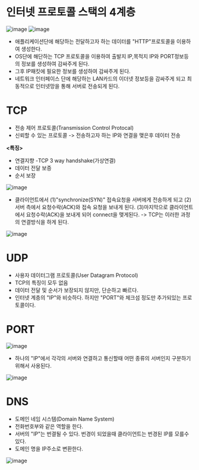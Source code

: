 __인터넷 프로토콜 스택의 4계층__
==========================================
![image](https://user-images.githubusercontent.com/96917871/154246362-8466a5ba-7124-4a06-afa3-bf368535c737.png)
![image](https://user-images.githubusercontent.com/96917871/154246596-ce1cb1d9-04d1-4c6b-b337-7d5cfc424d05.png)   
- 애플리케이션단에 해당하는 전달하고자 하는 데이터를 "HTTP"프로토콜을 이용하여 생성한다.
- OS단에 해단하는 TCP 프로토콜을 이용하여 출발지 IP,목적지 IP와 PORT정보등의 정보를 생성하여 감싸주게 된다.
- 그후 IP패킷에 필요한 정보를 생성하여 감싸주게 된다.
- 네트워크 인터페이스 단에 해당하는 LAN카드의 이더넷 정보등을 감싸주게 되고 최동적으로 인터넷망을 통해 서버로 전송되게 된다.

__TCP__
==========================================
- 전송 제어 프로토콜(Transmission Control Protocal)
- 신뢰할 수 있는 프로토콜 -> 전송하고자 하는 IP와 연결을 맺은후 데이터 전송

__<특징>__
- 연결지향 -TCP 3 way handshake(가상연결)
- 데이터 전달 보증              
- 순서 보장              

![image](https://user-images.githubusercontent.com/96917871/154248351-69ef7bd4-e022-4664-ae7a-5382ac5c6e9e.png)
- 클라이언트에서 (1)"synchronize(SYN)" 접속요청을 서버에게 전송하게 되고 (2)서버 측에서 요청수락(ACK)와 접속 요청을 보내게 된다. (3)마지막으로 클라이언트에서 요청수락(ACK)을 보내게 되어 connect을 맺게된다. -> TCP는 이러한 과정의 연결방식을 하게 된다.

![image](https://user-images.githubusercontent.com/96917871/154248958-ccf94391-ba49-4bf0-a8ea-b5e5d209ba4d.png)

__UDP__
==========================================
- 사용자 데이터그램 프로토콜(User Datagram Protocol)
- TCP의 특징이 모두 없음
- 데이터 전달 및 순서가 보장되지 않지만, 단순하고 빠르다.
- 인터넷 계층의 "IP"와 비슷하다. 하지만 "PORT"와 체크섬 정도만 추가되있는 프로토콜이다.


__PORT__
==========================================
![image](https://user-images.githubusercontent.com/96917871/154249502-075553a4-2801-4f8d-a0d3-7042d0ebf966.png)
- 하나의 "IP"에서 각각의 서버와 연결하고 통신할때 어떤 종류의 서버인지 구분하기 위해서 사용된다.

![image](https://user-images.githubusercontent.com/96917871/154249785-207d8e66-71e8-4cc7-8116-d30cbeac913d.png)

__DNS__
==========================================
- 도메인 네임 시스템(Domain Name System)
- 전화번호부와 같은 역할을 한다.
- 서버의 "IP"는 번결될 수 있다. 번경이 되었을때 클라이언트는 번경된 IP를 모를수 있다.
- 도메인 명을 IP주소로 변환한다.

![image](https://user-images.githubusercontent.com/96917871/154250245-f246dc5c-9111-4108-8a6b-570e90b27cd0.png)


 



